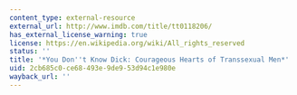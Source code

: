 ```yaml
---
content_type: external-resource
external_url: http://www.imdb.com/title/tt0118206/
has_external_license_warning: true
license: https://en.wikipedia.org/wiki/All_rights_reserved
status: ''
title: '*You Don''t Know Dick: Courageous Hearts of Transsexual Men*'
uid: 2cb685c0-ce68-493e-9de9-53d94c1e980e
wayback_url: ''
---
```

